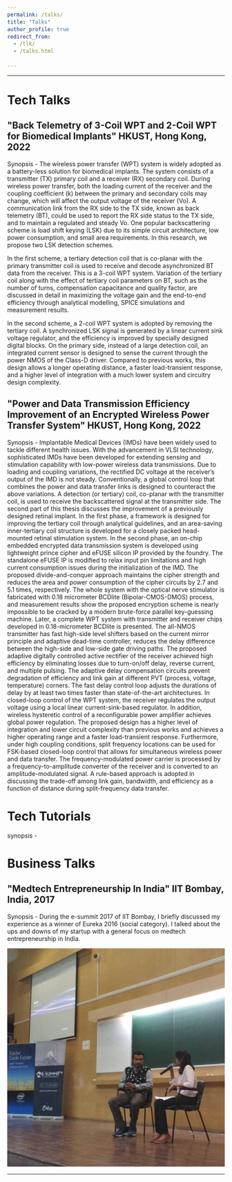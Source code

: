 ```yaml
---
permalink: /talks/
title: "Talks"
author_profile: true
redirect_from: 
  - /tlk/
  - /talks.html

---
```


---
# Tech Talks
## "Back Telemetry of 3-Coil WPT and 2-Coil WPT for Biomedical Implants" HKUST, Hong Kong, 2022

Synopsis -  The wireless power transfer (WPT) system is widely adopted as a battery-less solution for biomedical implants. The system consists of a transmitter (TX) primary coil and a receiver (RX) secondary coil. During wireless power transfer, both the loading current of the receiver and the coupling coefficient (k) between the primary and secondary coils may change, which will affect the output voltage of the receiver (Vo). A communication link from the RX side to the TX side, known as back telemetry (BT), could be used to report the RX side status to the TX side, and to maintain a regulated and steady Vo. One popular backscattering scheme is load shift keying (LSK) due to its simple circuit architecture, low power consumption, and small area requirements. In this research, we propose two LSK detection schemes.

In the first scheme, a tertiary detection coil that is co-planar with the primary transmitter coil is used to receive and decode asynchronized BT data from the receiver. This is a 3-coil WPT system. Variation of the tertiary coil along with the effect of tertiary coil parameters on BT, such as the number of turns, compensation capacitance and quality factor, are discussed in detail in maximizing the voltage gain and the end-to-end efficiency through analytical modelling, SPICE simulations and measurement results.

In the second scheme, a 2-coil WPT system is adopted by removing the tertiary coil. A synchronized LSK signal is generated by a linear current sink voltage regulator, and the efficiency is improved by specially designed digital blocks. On the primary side, instead of a large detection coil, an integrated current sensor is designed to sense the current through the power NMOS of the Class-D driver. Compared to previous works, this design allows a longer operating distance, a faster load-transient response, and a higher level of integration with a much lower system and circuitry design complexity.

## "Power and Data Transmission Efficiency Improvement of an Encrypted Wireless Power Transfer System" HKUST, Hong Kong, 2022

Synopsis - Implantable Medical Devices (IMDs) have been widely used to tackle different health issues. With the advancement in VLSI technology, sophisticated IMDs have been developed for extending sensing and stimulation capability with low-power wireless data transmissions. Due to loading and coupling variations, the rectified DC voltage at the receiver’s output of the IMD is not steady. Conventionally, a global control loop that combines the power and data transfer links is designed to counteract the above variations. A detection (or tertiary) coil, co-planar with the transmitter coil, is used to receive the backscattered signal at the transmitter side. The second part of this thesis discusses the improvement of a previously designed retinal implant. In the first phase, a framework is designed for improving the tertiary coil through analytical guidelines, and an area-saving inner-tertiary coil structure is developed for a closely packed head-mounted retinal stimulation system. In the second phase, an on-chip embedded encrypted data transmission system is developed using lightweight prince cipher and eFUSE silicon IP provided by the foundry. The standalone eFUSE IP is modified to relax input pin limitations and high current consumption issues during the initialization of the IMD. The proposed divide-and-conquer approach maintains the cipher strength and reduces the area and power consumption of the cipher circuits by 2.7 and 5.1 times, respectively. The whole system with the optical nerve stimulator is fabricated with 0.18 micrometer BCDlite (Bipolar-CMOS-DMOS) process, and measurement results show the proposed encryption scheme is nearly impossible to be cracked by a modern brute-force parallel key-guessing machine. Later, a complete WPT system with transmitter and receiver chips developed in 0.18-micrometer BCDlite is presented. The all-NMOS transmitter has fast high-side level shifters based on the current mirror principle and adaptive dead-time controller, reduces the delay difference between the high-side and low-side gate driving paths. The proposed adaptive digitally controlled active rectifier of the receiver achieved high efficiency by eliminating losses due to turn-on/off delay, reverse current, and multiple pulsing. The adaptive delay compensation circuits prevent degradation of efficiency and link gain at different PVT (process, voltage, temperature) corners. The fast delay control loop adjusts the durations of delay by at least two times faster than state-of-the-art architectures. In closed-loop control of the WPT system, the receiver regulates the output voltage using a local linear current-sink-based regulator. In addition, wireless hysteretic control of a reconfigurable power amplifier achieves global power regulation. The proposed design has a higher level of integration and lower circuit complexity than previous works and achieves a higher operating range and a faster load-transient response. Furthermore, under high coupling conditions, split frequency locations can be used for FSK-based closed-loop control that allows for simultaneous wireless power and data transfer. The frequency-modulated power carrier is processed by a frequency-to-amplitude converter of the receiver and is converted to an amplitude-modulated signal. A rule-based approach is adopted in discussing the trade-off among link gain, bandwidth, and efficiency as a function of distance during split-frequency data transfer.


# Tech Tutorials 

synopsis - 

# Business Talks 

## "Medtech Entrepreneurship In India" IIT Bombay, India, 2017
Synopsis - During the e-summit 2017 of IIT Bombay, I briefly discussed my experience as a winner of Eureka 2016 (social category). I talked about the ups and downs of my startup with a general focus on medtech entrepreneurship in India.

![plot](/images/iit.jpg)

---



